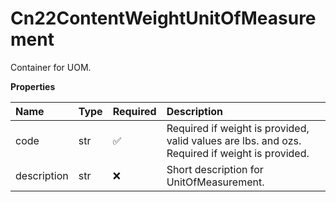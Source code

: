 # Cn22ContentWeightUnitOfMeasurement

Container for UOM.

**Properties**

| Name        | Type | Required | Description                                                                                    |
| :---------- | :--- | :------- | :--------------------------------------------------------------------------------------------- |
| code        | str  | ✅       | Required if weight is provided, valid values are lbs. and ozs. Required if weight is provided. |
| description | str  | ❌       | Short description for UnitOfMeasurement.                                                       |

<!-- This file was generated by liblab | https://liblab.com/ -->
